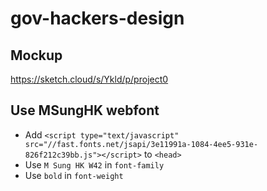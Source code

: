 gov-hackers-design
==================

Mockup
------

https://sketch.cloud/s/Ykld/p/project0

Use MSungHK webfont
-------------------

- Add `<script type="text/javascript" src="//fast.fonts.net/jsapi/3e11991a-1084-4ee5-931e-826f212c39bb.js"></script>` to `<head>`
- Use `M Sung HK W42` in `font-family`
- Use `bold` in `font-weight`
